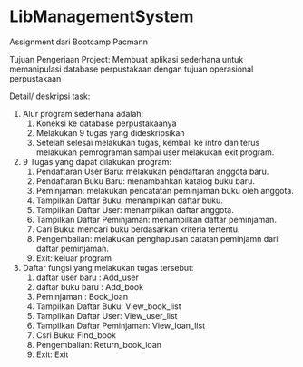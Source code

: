 # LibManagementSystem
Assignment dari Bootcamp Pacmann

Tujuan Pengerjaan Project:
  Membuat aplikasi sederhana untuk memanipulasi database perpustakaan dengan tujuan
  operasional perpustakaan

Detail/ deskripsi task:
  1. Alur program sederhana adalah:
      1. Koneksi ke database perpustakaanya
      2. Melakukan 9 tugas yang dideskripsikan
      3. Setelah selesai melakukan tugas, kembali ke intro dan terus melakukan pemrograman
         sampai user melakukan exit program.
  2. 9 Tugas yang dapat dilakukan program:
        1. Pendaftaran User Baru: melakukan pendaftaran anggota baru.
        2. Pendaftaran Buku Baru: menambahkan katalog buku baru.
        3. Peminjaman: melakukan pencatatan peminjaman buku oleh anggota.
        4. Tampilkan Daftar Buku: menampilkan daftar buku.
        5. Tampilkan Daftar User: menampilkan daftar anggota.
        6. Tampilkan Daftar Peminjaman: menampilkan daftar peminjaman.
        7. Cari Buku: mencari buku berdasarkan kriteria tertentu.
        8. Pengembalian: melakukan penghapusan catatan peminjamn dari daftar peminjaman.
        9. Exit: keluar program
  3. Daftar fungsi yang melakukan tugas tersebut:
        1. daftar user baru : Add_user
        2. daftar buku baru : Add_book
        3. Peminjaman : Book_loan
        4. Tampilkan Daftar Buku: View_book_list
        5. Tampilkan Daftar User: View_user_list
        6. Tampilkan Daftar Peminjaman: View_loan_list
        7. Csri Buku: Find_book
        8. Pengembalian: Return_book_loan
        9. Exit: Exit
